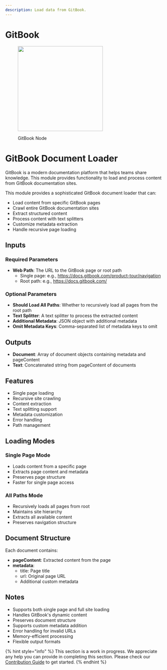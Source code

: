 ```yaml
---
description: Load data from GitBook.
---
```


# GitBook

<figure><img src="../../../.gitbook/assets/image (74).png" alt="" width="270"><figcaption><p>GitBook Node</p></figcaption></figure>

# GitBook Document Loader

GitBook is a modern documentation platform that helps teams share knowledge. This module provides functionality to load and process content from GitBook documentation sites.

This module provides a sophisticated GitBook document loader that can:
- Load content from specific GitBook pages
- Crawl entire GitBook documentation sites
- Extract structured content
- Process content with text splitters
- Customize metadata extraction
- Handle recursive page loading

## Inputs

### Required Parameters
- **Web Path**: The URL to the GitBook page or root path
  - Single page: e.g., https://docs.gitbook.com/product-tour/navigation
  - Root path: e.g., https://docs.gitbook.com/

### Optional Parameters
- **Should Load All Paths**: Whether to recursively load all pages from the root path
- **Text Splitter**: A text splitter to process the extracted content
- **Additional Metadata**: JSON object with additional metadata
- **Omit Metadata Keys**: Comma-separated list of metadata keys to omit

## Outputs

- **Document**: Array of document objects containing metadata and pageContent
- **Text**: Concatenated string from pageContent of documents

## Features
- Single page loading
- Recursive site crawling
- Content extraction
- Text splitting support
- Metadata customization
- Error handling
- Path management

## Loading Modes

### Single Page Mode
- Loads content from a specific page
- Extracts page content and metadata
- Preserves page structure
- Faster for single page access

### All Paths Mode
- Recursively loads all pages from root
- Maintains site hierarchy
- Extracts all available content
- Preserves navigation structure

## Document Structure
Each document contains:
- **pageContent**: Extracted content from the page
- **metadata**:
  - title: Page title
  - url: Original page URL
  - Additional custom metadata

## Notes
- Supports both single page and full site loading
- Handles GitBook's dynamic content
- Preserves document structure
- Supports custom metadata addition
- Error handling for invalid URLs
- Memory-efficient processing
- Flexible output formats

{% hint style="info" %}
This section is a work in progress. We appreciate any help you can provide in completing this section. Please check our [Contribution Guide](../../../contributing/) to get started.
{% endhint %}
